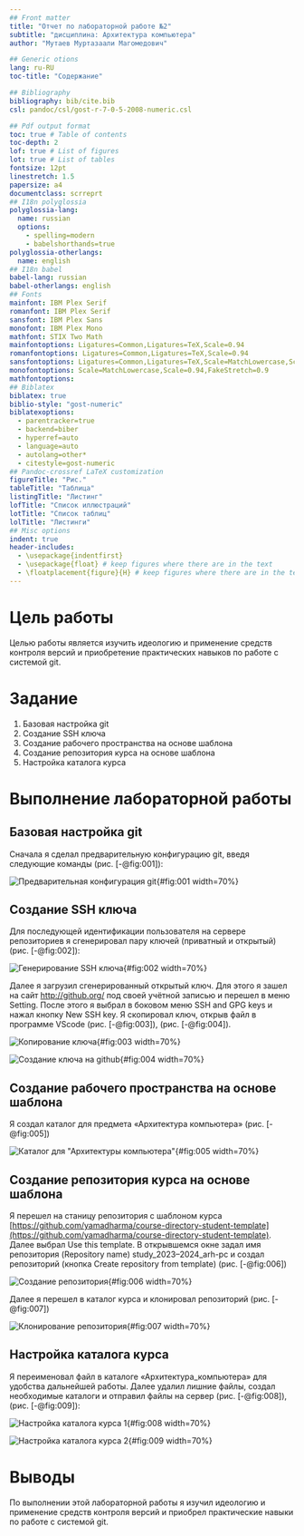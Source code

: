 ```yaml
---
## Front matter
title: "Отчет по лабораторной работе №2"
subtitle: "дисциплина: Архитектура компьютера"
author: "Мутаев Муртазаали Магомедович"

## Generic otions
lang: ru-RU
toc-title: "Содержание"

## Bibliography
bibliography: bib/cite.bib
csl: pandoc/csl/gost-r-7-0-5-2008-numeric.csl

## Pdf output format
toc: true # Table of contents
toc-depth: 2
lof: true # List of figures
lot: true # List of tables
fontsize: 12pt
linestretch: 1.5
papersize: a4
documentclass: scrreprt
## I18n polyglossia
polyglossia-lang:
  name: russian
  options:
	- spelling=modern
	- babelshorthands=true
polyglossia-otherlangs:
  name: english
## I18n babel
babel-lang: russian
babel-otherlangs: english
## Fonts
mainfont: IBM Plex Serif
romanfont: IBM Plex Serif
sansfont: IBM Plex Sans
monofont: IBM Plex Mono
mathfont: STIX Two Math
mainfontoptions: Ligatures=Common,Ligatures=TeX,Scale=0.94
romanfontoptions: Ligatures=Common,Ligatures=TeX,Scale=0.94
sansfontoptions: Ligatures=Common,Ligatures=TeX,Scale=MatchLowercase,Scale=0.94
monofontoptions: Scale=MatchLowercase,Scale=0.94,FakeStretch=0.9
mathfontoptions:
## Biblatex
biblatex: true
biblio-style: "gost-numeric"
biblatexoptions:
  - parentracker=true
  - backend=biber
  - hyperref=auto
  - language=auto
  - autolang=other*
  - citestyle=gost-numeric
## Pandoc-crossref LaTeX customization
figureTitle: "Рис."
tableTitle: "Таблица"
listingTitle: "Листинг"
lofTitle: "Список иллюстраций"
lotTitle: "Список таблиц"
lolTitle: "Листинги"
## Misc options
indent: true
header-includes:
  - \usepackage{indentfirst}
  - \usepackage{float} # keep figures where there are in the text
  - \floatplacement{figure}{H} # keep figures where there are in the text
---
```


# Цель работы

Целью работы является изучить идеологию и применение средств
контроля версий и приобретение практических навыков по работе с системой
git.

# Задание

1. Базовая настройка git
1. Создание SSH ключа
1. Создание рабочего пространства на основе шаблона
1. Создание репозитория курса на основе шаблона
1. Настройка каталога курса

# Выполнение лабораторной работы

## Базовая настройка git

Сначала я сделал предварительную конфигурацию git, введя следующие команды (рис. [-@fig:001]):

![Предварительная конфигурация git](image/1.jpg){#fig:001 width=70%}

## Создание SSH ключа

Для последующей идентификации пользователя на сервере репозиториев я сгенерировал пару ключей (приватный и открытый) (рис. [-@fig:002]):

![Генерирование SSH ключа](image/2.jpg){#fig:002 width=70%}

Далее я загрузил сгенерированный открытый ключ. Для этого я зашел на сайт http://github.org/ под своей учётной записью и перешел в меню Setting. После этого я выбрал в боковом меню SSH and GPG keys и нажал кнопку New SSH key. Я скопировал ключ, открыв файл в программе VScode (рис. [-@fig:003]), (рис. [-@fig:004]).

![Копирование ключа](image/3.jpg){#fig:003 width=70%}

![Создание ключа на github](image/4.jpg){#fig:004 width=70%}

## Создание рабочего пространства на основе шаблона

Я создал каталог для предмета «Архитектура компьютера» (рис. [-@fig:005])

![Каталог для "Архитектуры компьютера"](image/5.jpg){#fig:005 width=70%}

## Создание репозитория курса на основе шаблона

Я перешел на станицу репозитория с шаблоном курса [https://github.com/yamadharma/course-directory-student-template](https://github.com/yamadharma/course-directory-student-template). Далее выбрал Use this template. В открывшемся окне задал имя репозитория (Repository name) study_2023–2024_arh-pc и создал репозиторий (кнопка Create repository from template) (рис. [-@fig:006])

![Создание репозитория](image/6.jpg){#fig:006 width=70%}

Далее я перешел в каталог курса и клонировал репозиторий (рис. [-@fig:007])

![Клонирование репозитория](image/7.jpg){#fig:007 width=70%}

## Настройка каталога курса

Я переименовал файл в каталоге «Архитектура_компьютера» для удобства дальнейшей работы. Далее удалил лишние файлы, создал необходимые каталоги и отправил файлы на сервер (рис. [-@fig:008]), (рис. [-@fig:009]):

![Настройка каталога курса 1](image/8.jpg){#fig:008 width=70%}

![Настройка каталога курса 2](image/9.jpg){#fig:009 width=70%}

# Выводы

По выполнении этой лабораторной работы я изучил идеологию и применение средств контроля версий и приобрел практические навыки по работе с системой git.
